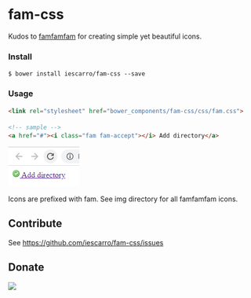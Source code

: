 # fam-css

Kudos to [famfamfam](http://www.famfamfam.com/) for creating simple yet beautiful icons. 

### Install

```
$ bower install iescarro/fam-css --save
```

### Usage

```html
<link rel="stylesheet" href="bower_components/fam-css/css/fam.css">

<!-- sample -->
<a href="#"><i class="fam fam-accept"></i> Add directory</a>
```

![Sample](etc/sample.png "Sample")

Icons are prefixed with fam. See img directory for all famfamfam icons.

## Contribute

See https://github.com/iescarro/fam-css/issues

## Donate

[![](https://cdn.buymeacoffee.com/buttons/v2/default-yellow.png)](https://www.buymeacoffee.com/iescarro)
